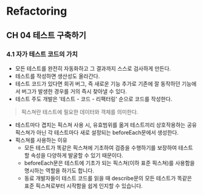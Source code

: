 # Refactoring

## CH 04 테스트 구축하기

### 4.1 자가 테스트 코드의 가치

- 모든 테스트를 완전히 자동화하고 그 결과까지 스스로 검사하게 만든다.
- 테스트를 작성하면 생산성도 올라간다.
- 테스트 코드가 있다면 회귀 버그, 즉 새로운 기능 추가로 기존에 잘 동작하던 기능에서 버그가 발생한 경우를 거의 즉시 찾아낼 수 있다.
- 테스트 주도 개발은 '테스트 - 코드 - 리팩터링' 순으로 코드를 작성한다.

> 픽스쳐란 테스트에 필요한 데이터와 객체를 의미한다.

- 테스트마다 겹치는 픽스쳐 사용 시, 유효범위를 옮겨 테스트끼리 상호작용하는 공유 픽스쳐가 아닌 각 테스트마다 새로 설정되는 beforeEach문에서 생성한다.
- 픽스쳐를 사용하는 이유
  - 모든 테스트가 똑같은 픽스쳐에 기초하여 검증을 수행하기를 보장하여 테스트할 속성을 다양하게 발굴할 수 있기 때문이다.
  - beforeEach문은 테스트에 기초가 되는 픽스쳐(이하 표준 픽스쳐)를 사용함을 명시하는 역할을 하기도 합니다.
  - 동료 개발자들이 테스트 코드를 읽을 때 describe문의 모든 테스트가 똑같은 표준 픽스쳐로부터 시작함을 쉽게 인지할 수 있습니다.
